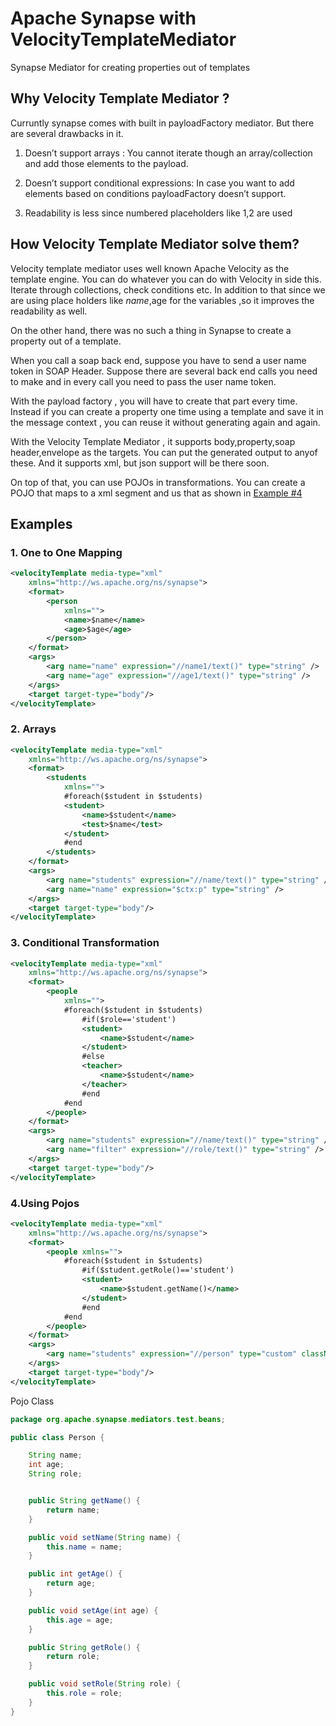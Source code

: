 # Apache Synapse with VelocityTemplateMediator
Synapse Mediator for creating properties out of templates

## Why Velocity Template Mediator ?

Curruntly synapse comes with built in payloadFactory mediator. But there are several drawbacks in it.

1.  Doesn’t support arrays :
   You cannot iterate though an array/collection and add those elements to the payload.
   
2.  Doesn’t support conditional expressions:
   In case you want to add elements based on conditions payloadFactory doesn’t support.
   
3.  Readability is less since numbered placeholders like $1,$2 are used


## How Velocity Template Mediator solve them?

Velocity template mediator uses well known Apache Velocity as the template engine. You can do whatever you can do with Velocity in side this. Iterate through collections, check conditions etc. In addition to that since we are using place holders like $name,$age for the variables ,so it improves the readability as well.

On the other hand, there was no such a thing in Synapse to create a property out of a template.

When you call a soap back end, suppose you have to send a user name token in SOAP Header.
Suppose there are several back end calls you need to make and in every call you need to pass the user name token.

With the payload factory , you will have to create that part every time. Instead if you can create a property one time using a template and save it in the message context , you can reuse it without generating again and again.

With the Velocity Template Mediator , it supports body,property,soap header,envelope as the targets. You can put the generated output to anyof these. And it supports xml, but json support will be there soon.

On top of that, you can use POJOs in transformations. You can create a POJO that maps to a xml segment and us that as shown in [Example #4](#4using-pojos)

## Examples

### 1. One to One Mapping

```xml
<velocityTemplate media-type="xml" 
    xmlns="http://ws.apache.org/ns/synapse">
    <format>
        <person 
            xmlns="">
            <name>$name</name>
            <age>$age</age>
        </person>
    </format>
    <args>
        <arg name="name" expression="//name1/text()" type="string" />
        <arg name="age" expression="//age1/text()" type="string" />
    </args>
    <target target-type="body"/>
</velocityTemplate>

```

### 2. Arrays

```xml
<velocityTemplate media-type="xml" 
    xmlns="http://ws.apache.org/ns/synapse">
    <format>
        <students 
            xmlns="">                        
            #foreach($student in $students)  
            <student>
                <name>$student</name>
                <test>$name</test>
            </student>                       
            #end                        
        </students>
    </format>
    <args>
        <arg name="students" expression="//name/text()" type="string" />
        <arg name="name" expression="$ctx:p" type="string" />
    </args>
    <target target-type="body"/>
</velocityTemplate>

```

### 3. Conditional Transformation

```xml
<velocityTemplate media-type="xml" 
    xmlns="http://ws.apache.org/ns/synapse">
    <format>
        <people 
            xmlns="">                                                    
            #foreach($student in $students) 
                #if($role=='student')  
                <student>
                    <name>$student</name>
                </student>                             
                #else                            
                <teacher>
                    <name>$student</name>
                </teacher>                            
                #end      
            #end                           
        </people>
    </format>
    <args>
        <arg name="students" expression="//name/text()" type="string" />
        <arg name="filter" expression="//role/text()" type="string" />
    </args>
    <target target-type="body"/>
</velocityTemplate>

```

### 4.Using Pojos

```xml   
<velocityTemplate media-type="xml" 
    xmlns="http://ws.apache.org/ns/synapse">
    <format>
        <people xmlns="">               
            #foreach($student in $students) 
                #if($student.getRole()=='student')  
                <student>
                    <name>$student.getName()</name>
                </student>                            
                #end  
            #end                    
        </people>
    </format>
    <args>
        <arg name="students" expression="//person" type="custom" className="org.asanka.synapse.test.beans.Person"/>
    </args>
    <target target-type="body"/>
</velocityTemplate>
```

Pojo Class

```java
package org.apache.synapse.mediators.test.beans;

public class Person {

    String name;
    int age;
    String role;


    public String getName() {
        return name;
    }

    public void setName(String name) {
        this.name = name;
    }

    public int getAge() {
        return age;
    }

    public void setAge(int age) {
        this.age = age;
    }

    public String getRole() {
        return role;
    }

    public void setRole(String role) {
        this.role = role;
    }
}

```

